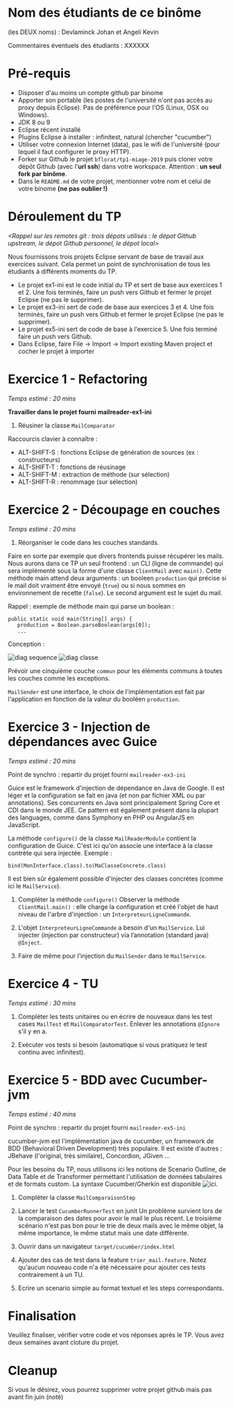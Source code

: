 # Nom des étudiants de ce binôme
(les DEUX noms) : Devlaminck Johan et Angeli Kevin

Commentaires éventuels des étudiants : XXXXXX

# Pré-requis
* Disposer d'au moins un compte github par binome
* Apporter son portable (les postes de l'université n'ont pas accès au proxy depuis Eclipse). Pas de préférence pour l'OS (Linux, OSX ou Windows).
* JDK 8 ou 9
* Eclipse récent installé
* Plugins Eclipse à installer : infinitest, natural (chercher "cucumber")
* Utiliser votre connexion Internet (data), pas le wifi de l'université (pour lequel il faut configurer le proxy HTTP).
* Forker sur Github le projet `bflorat/tp1-miage-2019` puis cloner votre dépôt Github (avec l'__url ssh__) dans votre workspace. Attention : __un seul fork par binôme__.
* Dans le `README.md` de votre projet, mentionner votre nom et celui de votre binome __(ne pas oublier !)__

# Déroulement du TP
_<Rappel sur les remotes git : trois dépots utilisés : le dépot Github upstream, le dépot Github personnel, le dépot local>_

Nous fournissons trois projets Eclipse servant de base de travail aux exercices suivant. Cela permet un point de synchronisation de tous les étudiants à différents moments du TP.
* Le projet ex1-ini est le code initial du TP et sert de base aux exercices 1 et 2. Une fois terminés, faire un push vers Github et fermer le projet Eclipse (ne pas le supprimer).
* Le projet ex3-ini sert de code de base aux exercices 3 et 4. Une fois terminés, faire un push vers Github et fermer le projet Eclipse (ne pas le supprimer).
* Le projet ex5-ini sert de code de base à l'exercice 5. Une fois terminé faire un push vers Github.
* Dans Eclipse, faire File -> Import -> Import existing Maven project et cocher le projet à importer

# Exercice 1 - Refactoring
_Temps estimé : 20 mins_

__Travailler dans le projet fourni mailreader-ex1-ini__

1) Réusiner la classe `MailComparator`

Raccourcis clavier à connaître :
* ALT-SHIFT-S : fonctions Eclipse de génération de sources (ex : constructeurs)
* ALT-SHIFT-T : fonctions de réusinage
* ALT-SHIFT-M : extraction de méthode (sur sélection)
* ALT-SHIFT-R : renommage (sur sélection)

# Exercice 2 - Découpage en couches
_Temps estimé : 20 mins_

1) Réorganiser le code dans les couches standards.

Faire en sorte par exemple que divers frontends puisse récupérer les mails. Nous aurons dans ce TP un seul frontend : un CLI (ligne de commande) qui sera implémenté sous la forme d'une classe `ClientMail` avec `main()`.
Cette méthode main attend deux arguments : un booleen `production` qui précise si le mail doit vraiment être envoyé (`true`) ou si nous sommes en environnement de recette (`false`). Le second argument est le sujet du mail.

Rappel : exemple de méthode main qui parse un boolean :
```
public static void main(String[] args) {
   production = Boolean.parseBoolean(args[0]);
   ...		
```
Conception :

![diag sequence](http://www.plantuml.com/plantuml/proxy?src=https://raw.githubusercontent.com/bflorat/tp1-miage-2019/master/diag1.puml&ttt=1)
![diag classe](http://www.plantuml.com/plantuml/proxy?src=https://raw.githubusercontent.com/bflorat/tp1-miage-2019/master/diag1.puml&ttt=1)

Prévoir une cinquième couche `commun` pour les éléments communs à toutes les couches comme les exceptions.

`MailSender` est une interface, le choix de l'implémentation est fait par l'application en fonction de la valeur du booléen `production`.

# Exercice 3 - Injection de dépendances avec Guice
_Temps estimé : 20 mins_

Point de synchro : repartir du projet fourni `mailreader-ex3-ini`

Guice est le framework d'injection de dépendance en Java de Google. Il est léger et la configuration se fait en java (et non par fichier XML ou par annotations). Ses concurrents en Java sont principalement Spring Core et CDI dans le monde JEE. Ce pattern est également présent dans la plupart des languages, comme dans Symphony en PHP ou AngularJS en JavaScript.

La méthode `configure()` de la classe `MailReaderModule` contient la configuration de Guice. C'est ici qu'on associe une interface à la classe contrète qui sera injectée. Exemple :
```
bind(MonInterface.class).to(MaClasseConcrete.class)
```
Il est bien sûr également possible d'injecter des classes concrètes (comme ici le `MailService`).

1) Compléter la méthode `configure()`
Observer la méthode `ClientMail.main()` : elle charge la configuration et créé l'objet de haut niveau de l'arbre d'injection : un `InterpreteurLigneCommande`.

2) L'objet `InterpreteurLigneCommande` a besoin d'un `MailService`. Lui injecter (injection par constructeur) via l’annotation (standard java) `@Inject`.

3) Faire de même pour l'injection du `MailSender` dans le `MailService`.

# Exercice 4 - TU
_Temps estimé : 30 mins_

1) Compléter les tests unitaires ou en écrire de nouveaux dans les test cases `MailTest` et `MailComparatorTest`. Enlever les annotations `@Ignore` s'il y en a.

2) Exécuter vos tests si besoin (automatique si vous pratiquez le test continu avec infinitest).

# Exercice 5 - BDD avec Cucumber-jvm
_Temps estimé : 40 mins_

Point de synchro : repartir du projet fourni `mailreader-ex5-ini`

cucumber-jvm est l'implémentation java de cucumber, un framework de BDD (Behavioral Driven Development) très populaire. Il est existe d'autres : JBehave (l'original, très similaire), Concordion, JGiven ...

Pour les besoins du TP, nous utilisons ici les notions de Scenario Outline, de Data Table et de Transformer permettant l'utilisation de données tabulaires et de formats custom. La syntaxe Cucumber/Gherkin est disponible ![ici](https://docs.cucumber.io/gherkin/reference/).

1) Compléter la classe `MailComparaisonStep`
2) Lancer le test `CucumberRunnerTest` en junit
Un problème survient lors de la comparaison des dates pour avoir le mail le plus récent. Le troisième scénario n'est pas bon pour le trie de deux mails avec le même objet, la même importance, le même statut mais une date différente.

3) Ouvrir dans un navigateur `target/cucumber/index.html`
4) Ajouter des cas de test dans la feature `trier_mail.feature`. Notez qu'aucun nouveau code n'a été nécessaire pour ajouter ces tests contrairement à un TU.

5) Ecrire un scenario simple au format textuel et les steps correspondants.

# Finalisation
Veuillez finaliser, vérifier votre code et vos réponses après le TP. Vous avez deux semaines avant cloture du projet.

# Cleanup
Si vous le désirez, vous pourrez supprimer votre projet github mais pas avant fin juin (noté)
